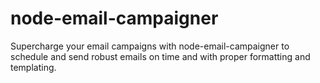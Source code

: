 # node-email-campaigner
 Supercharge your email campaigns with node-email-campaigner to schedule and send robust emails on time and with proper formatting and templating.
